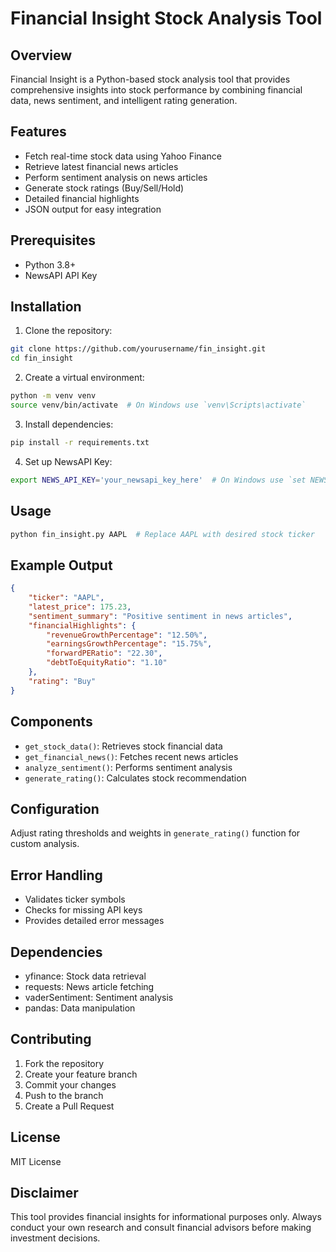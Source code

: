 # Financial Insight Stock Analysis Tool

## Overview
Financial Insight is a Python-based stock analysis tool that provides comprehensive insights into stock performance by combining financial data, news sentiment, and intelligent rating generation.

## Features
- Fetch real-time stock data using Yahoo Finance
- Retrieve latest financial news articles
- Perform sentiment analysis on news articles
- Generate stock ratings (Buy/Sell/Hold)
- Detailed financial highlights
- JSON output for easy integration

## Prerequisites
- Python 3.8+
- NewsAPI API Key

## Installation

1. Clone the repository:
```bash
git clone https://github.com/yourusername/fin_insight.git
cd fin_insight
```

2. Create a virtual environment:
```bash
python -m venv venv
source venv/bin/activate  # On Windows use `venv\Scripts\activate`
```

3. Install dependencies:
```bash
pip install -r requirements.txt
```

4. Set up NewsAPI Key:
```bash
export NEWS_API_KEY='your_newsapi_key_here'  # On Windows use `set NEWS_API_KEY=your_key`
```

## Usage
```bash
python fin_insight.py AAPL  # Replace AAPL with desired stock ticker
```

## Example Output
```json
{
    "ticker": "AAPL",
    "latest_price": 175.23,
    "sentiment_summary": "Positive sentiment in news articles",
    "financialHighlights": {
        "revenueGrowthPercentage": "12.50%",
        "earningsGrowthPercentage": "15.75%",
        "forwardPERatio": "22.30",
        "debtToEquityRatio": "1.10"
    },
    "rating": "Buy"
}
```

## Components
- `get_stock_data()`: Retrieves stock financial data
- `get_financial_news()`: Fetches recent news articles
- `analyze_sentiment()`: Performs sentiment analysis
- `generate_rating()`: Calculates stock recommendation

## Configuration
Adjust rating thresholds and weights in `generate_rating()` function for custom analysis.

## Error Handling
- Validates ticker symbols
- Checks for missing API keys
- Provides detailed error messages

## Dependencies
- yfinance: Stock data retrieval
- requests: News article fetching
- vaderSentiment: Sentiment analysis
- pandas: Data manipulation

## Contributing
1. Fork the repository
2. Create your feature branch
3. Commit your changes
4. Push to the branch
5. Create a Pull Request

## License
MIT License

## Disclaimer
This tool provides financial insights for informational purposes only. Always conduct your own research and consult financial advisors before making investment decisions.

